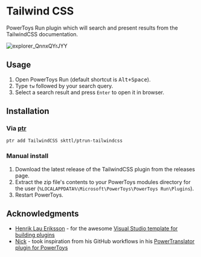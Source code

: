 # Tailwind CSS

PowerToys Run plugin which will search and present results from the TailwindCSS documentation.

![explorer_QnnxQYrJYY](https://github.com/user-attachments/assets/10c15c60-e741-4207-b4e9-a594277390c6)

## Usage

1. Open PowerToys Run (default shortcut is <kbd>Alt+Space</kbd>).
2. Type `tw` followed by your search query.
3. Select a search result and press `Enter` to open it in browser.

## Installation

### Via [ptr](https://github.com/8LWXpg/ptr)

```shell
ptr add TailwindCSS skttl/ptrun-tailwindcss
```

### Manual install

1. Download the latest release of the TailwindCSS plugin from the releases page.
2. Extract the zip file's contents to your PowerToys modules directory for the user (`%LOCALAPPDATA%\Microsoft\PowerToys\PowerToys Run\Plugins`).
3. Restart PowerToys.

## Acknowledgments

- [Henrik Lau Eriksson](https://github.com/hlaueriksson) - for the awesome [Visual Studio template for building plugins](https://github.com/hlaueriksson/Community.PowerToys.Run.Plugin.Templates)
- [Nick](https://github.com/N0I0C0K) - took inspiration from his GitHub workflows in his [PowerTranslator plugin for PowerToys](https://github.com/N0I0C0K/PowerTranslator)

